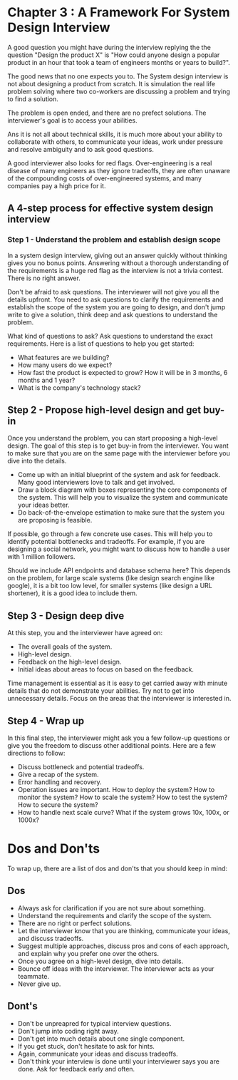 # Chapter 3 : A Framework For System Design Interview

A good question you might have during the interview replying the the question "Design the product X" is "How could anyone design a popular product in an hour that took a team of engineers months or years to build?".

The good news that no one expects you to. The System design interview is not about designing a product from scratch. It is simulation the real life problem solving where two co-workers are discussing a problem and trying to find a solution.

The problem is open ended, and there are no prefect solutions. The interviewer's goal is to access your abilities.

Ans it is not all about technical skills, it is much more about your ability to collaborate with others, to communicate your ideas, work under pressure and resolve ambiguity and to ask good questions.

A good interviewer also looks for red flags. Over-engineering is a real disease of many engineers as they ignore tradeoffs, they are often unaware of the compounding costs of over-engineered systems, and many companies pay a high price for it.

## A 4-step process for effective system design interview

### Step 1 - Understand the problem and establish design scope

In a system design interview, giving out an answer quickly without thinking gives you no bonus points. Answering without a thorough understanding of the requirements is a huge red flag as the interview is not a trivia contest. There is no right answer.

Don't be afraid to ask questions. The interviewer will not give you all the details upfront. You need to ask questions to clarify the requirements and establish the scope of the system you are going to design, and don't jump write to give a solution, think deep and ask questions to understand the problem.

What kind of questions to ask? Ask questions to understand the exact requirements. Here is a list of questions to help you get started:

- What features are we building?
- How many users do we expect?
- How fast the product is expected to grow? How it will be in 3 months, 6 months and 1 year?
- What is the company's technology stack?

## Step 2 - Propose high-level design and get buy-in

Once you understand the problem, you can start proposing a high-level design. The goal of this step is to get buy-in from the interviewer. You want to make sure that you are on the same page with the interviewer before you dive into the details.

- Come up with an initial blueprint of the system and ask for feedback. Many good interviewers love to talk and get involved.
- Draw a block diagram with boxes representing the core components of the system. This will help you to visualize the system and communicate your ideas better.
- Do back-of-the-envelope estimation to make sure that the system you are proposing is feasible.

If possible, go through a few concrete use cases. This will help you to identify potential bottlenecks and tradeoffs. For example, if you are designing a social network, you might want to discuss how to handle a user with 1 million followers.

Should we include API endpoints and database schema here? This depends on the problem, for large scale systems (like design search engine like google), it is a bit too low level, for smaller systems (like design a URL shortener), it is a good idea to include them.

## Step 3 - Design deep dive

At this step, you and the interviewer have agreed on:

- The overall goals of the system.
- High-level design.
- Feedback on the high-level design.
- Initial ideas about areas to focus on based on the feedback.

Time management is essential as it is easy to get carried away with minute details that do not demonstrate your abilities. Try not to get into unnecessary details. Focus on the areas that the interviewer is interested in.

## Step 4 - Wrap up

In this final step, the interviewer might ask you a few follow-up questions or give you the freedom to discuss other additional points. Here are a few directions to follow:

- Discuss bottleneck and potential tradeoffs.
- Give a recap of the system.
- Error handling and recovery.
- Operation issues are important. How to deploy the system? How to monitor the system? How to scale the system? How to test the system? How to secure the system?
- How to handle next scale curve? What if the system grows 10x, 100x, or 1000x?

# Dos and Don'ts

To wrap up, there are a list of dos and don'ts that you should keep in mind:

## Dos

- Always ask for clarification if you are not sure about something.
- Understand the requirements and clarify the scope of the system.
- There are no right or perfect solutions.
- Let the interviewer know that you are thinking, communicate your ideas, and discuss tradeoffs.
- Suggest multiple approaches, discuss pros and cons of each approach, and explain why you prefer one over the others.
- Once you agree on a high-level design, dive into details.
- Bounce off ideas with the interviewer. The interviewer acts as your teammate.
- Never give up.

## Dont's

- Don't be unpreapred for typical interview questions.
- Don't jump into coding right away.
- Don't get into much details about one single component.
- If you get stuck, don't hesitate to ask for hints.
- Again, communicate your ideas and discuss tradeoffs.
- Don't think your interview is done until your interviewer says you are done. Ask for feedback early and often.

